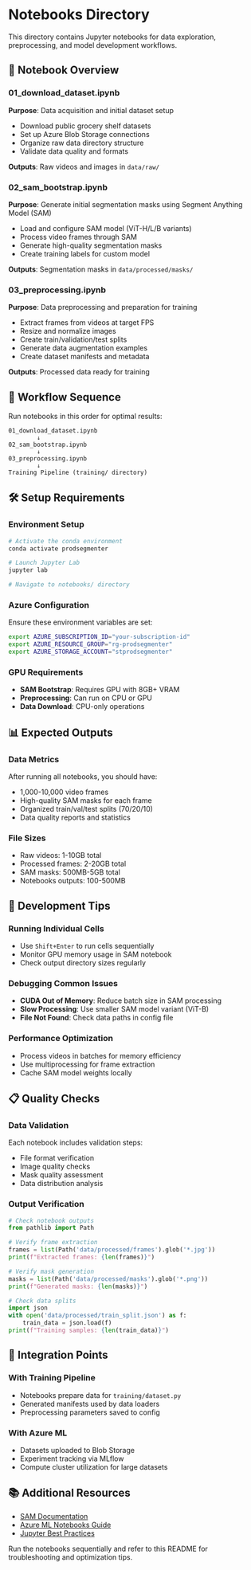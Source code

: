 # Notebooks Directory

This directory contains Jupyter notebooks for data exploration, preprocessing, and model development workflows.

## 📓 Notebook Overview

### 01_download_dataset.ipynb
**Purpose**: Data acquisition and initial dataset setup
- Download public grocery shelf datasets
- Set up Azure Blob Storage connections
- Organize raw data directory structure
- Validate data quality and formats

**Outputs**: Raw videos and images in `data/raw/`

### 02_sam_bootstrap.ipynb  
**Purpose**: Generate initial segmentation masks using Segment Anything Model (SAM)
- Load and configure SAM model (ViT-H/L/B variants)
- Process video frames through SAM
- Generate high-quality segmentation masks
- Create training labels for custom model

**Outputs**: Segmentation masks in `data/processed/masks/`

### 03_preprocessing.ipynb
**Purpose**: Data preprocessing and preparation for training
- Extract frames from videos at target FPS
- Resize and normalize images
- Create train/validation/test splits
- Generate data augmentation examples
- Create dataset manifests and metadata

**Outputs**: Processed data ready for training

## 🔄 Workflow Sequence

Run notebooks in this order for optimal results:

```
01_download_dataset.ipynb
        ↓
02_sam_bootstrap.ipynb  
        ↓
03_preprocessing.ipynb
        ↓
Training Pipeline (training/ directory)
```

## 🛠️ Setup Requirements

### Environment Setup
```bash
# Activate the conda environment
conda activate prodsegmenter

# Launch Jupyter Lab
jupyter lab

# Navigate to notebooks/ directory
```

### Azure Configuration
Ensure these environment variables are set:
```bash
export AZURE_SUBSCRIPTION_ID="your-subscription-id"
export AZURE_RESOURCE_GROUP="rg-prodsegmenter"
export AZURE_STORAGE_ACCOUNT="stprodsegmenter"
```

### GPU Requirements
- **SAM Bootstrap**: Requires GPU with 8GB+ VRAM
- **Preprocessing**: Can run on CPU or GPU
- **Data Download**: CPU-only operations

## 📊 Expected Outputs

### Data Metrics
After running all notebooks, you should have:
- 1,000-10,000 video frames
- High-quality SAM masks for each frame
- Organized train/val/test splits (70/20/10)
- Data quality reports and statistics

### File Sizes
- Raw videos: 1-10GB total
- Processed frames: 2-20GB total  
- SAM masks: 500MB-5GB total
- Notebooks outputs: 100-500MB

## 🧪 Development Tips

### Running Individual Cells
- Use `Shift+Enter` to run cells sequentially
- Monitor GPU memory usage in SAM notebook
- Check output directory sizes regularly

### Debugging Common Issues
- **CUDA Out of Memory**: Reduce batch size in SAM processing
- **Slow Processing**: Use smaller SAM model variant (ViT-B)
- **File Not Found**: Check data paths in config file

### Performance Optimization
- Process videos in batches for memory efficiency
- Use multiprocessing for frame extraction
- Cache SAM model weights locally

## 📋 Quality Checks

### Data Validation
Each notebook includes validation steps:
- File format verification
- Image quality checks  
- Mask quality assessment
- Data distribution analysis

### Output Verification
```python
# Check notebook outputs
from pathlib import Path

# Verify frame extraction
frames = list(Path('data/processed/frames').glob('*.jpg'))
print(f"Extracted frames: {len(frames)}")

# Verify mask generation  
masks = list(Path('data/processed/masks').glob('*.png'))
print(f"Generated masks: {len(masks)}")

# Check data splits
import json
with open('data/processed/train_split.json') as f:
    train_data = json.load(f)
print(f"Training samples: {len(train_data)}")
```

## 🔗 Integration Points

### With Training Pipeline
- Notebooks prepare data for `training/dataset.py`
- Generated manifests used by data loaders
- Preprocessing parameters saved to config

### With Azure ML
- Datasets uploaded to Blob Storage
- Experiment tracking via MLflow
- Compute cluster utilization for large datasets

## 📚 Additional Resources

- [SAM Documentation](https://github.com/facebookresearch/segment-anything)
- [Azure ML Notebooks Guide](https://docs.microsoft.com/en-us/azure/machine-learning/)
- [Jupyter Best Practices](https://jupyter.readthedocs.io/en/latest/content-quickstart.html)

Run the notebooks sequentially and refer to this README for troubleshooting and optimization tips. 